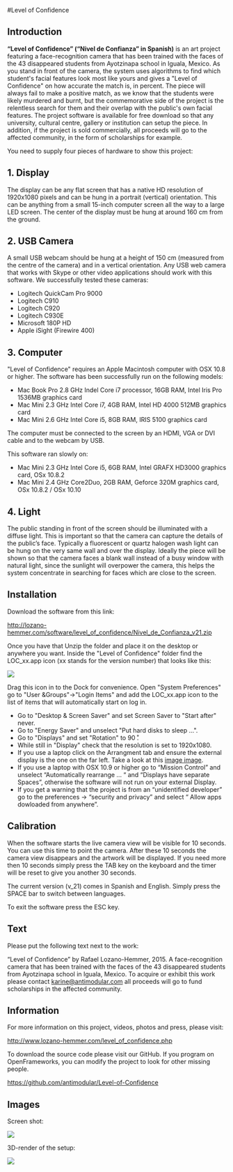 #Level of Confidence

## Introduction
**“Level of Confidence” (“Nivel de Confianza” in Spanish)** is an art project featuring a face-recognition camera that has been trained with the faces of the 43 disappeared students from Ayotzinapa school in Iguala, Mexico. As you stand in front of the camera, the system uses algorithms to find which student's facial features look most like yours and gives a "Level of Confidence" on how accurate the match is, in percent. The piece will always fail to make a positive match, as we know that the students were likely murdered and burnt, but the commemorative side of the project is the relentless search for them and their overlap with the public's own facial features. The project software is available for free download so that any university, cultural centre, gallery or institution can setup the piece. In addition, if the project is sold commercially, all proceeds will go to the affected community, in the form of scholarships for example.

You need to supply four pieces of hardware to show this project:


## 1. Display
The display can be any flat screen that has a native HD resolution of 1920x1080 pixels and can be hung in a portrait (vertical) orientation. This can be anything from a small 15-inch computer screen all the way to a large LED screen. The center of the display must be hung at around 160 cm from the ground.

## 2. USB Camera
A small USB webcam should be hung at a height of 150 cm (measured from the centre of the camera) and in a vertical orientation. Any USB web camera that works with Skype or other video applications should work with this software. We successfully tested these cameras:
- Logitech QuickCam Pro 9000
- Logitech C910
- Logitech C920
- Logitech C930E
- Microsoft 180P HD
- Apple iSight (Firewire 400)

## 3. Computer
"Level of Confidence" requires an Apple Macintosh computer with OSX 10.8 or higher. The software has been successfully run on the following models:
- Mac Book Pro 2.8 GHz Indel Core i7 processor, 16GB RAM, Intel Iris Pro 1536MB graphics card
- Mac Mini 2.3 GHz Intel Core i7, 4GB RAM, Intel HD 4000 512MB graphics card
- Mac Mini 2.6 GHz Intel Core i5, 8GB RAM, IRIS 5100 graphics card

The computer must be connected to the screen by an HDMI, VGA or DVI cable and to the webcam by USB.

This software ran slowly on:
- Mac Mini 2.3 GHz Intel Core i5, 6GB RAM, Intel GRAFX HD3000 graphics card, OSx 10.8.2
- Mac Mini 2.4 GHz Core2Duo, 2GB RAM, Geforce 320M graphics card, OSx 10.8.2 / OSx 10.10

## 4. Light
The public standing in front of the screen should be illuminated with a diffuse light. This is important so that the camera can capture the details of the public’s face. Typically a fluorescent or quartz halogen wash light can be hung on the very same wall and over the display. Ideally the piece will be shown so that the camera faces a blank wall instead of a busy window with natural light, since the sunlight will overpower the camera, this helps the system concentrate in searching for faces which are close to the screen.

## Installation
Download the software from this link: 

<http://lozano-hemmer.com/software/level_of_confidence/Nivel_de_Confianza_v21.zip>

Once you have that Unzip the folder and place it on the desktop or anywhere you want. Inside the "Level of Confidence" folder find the LOC_xx.app icon (xx stands for the version number) that looks like this:

![](https://raw.githubusercontent.com/antimodular/Level-of-Confidence/master/images/icon_small.png)

Drag this icon in to the Dock for convenience. Open "System Preferences"
go to "User &Groups"->"Login Items" and add the LOC_xx.app icon to the list of items that will automatically start on log in.
- Go to "Desktop & Screen Saver" and set Screen Saver to "Start after" never.
- Go to "Energy Saver" and unselect "Put hard disks to sleep ...".
- Go to "Displays" and set "Rotation" to 90 ̊. 
- While still in "Display" check that the resolution is set to 1920x1080.
- If you use a laptop click on the Arrangment tab and ensure the external display is the one on the far left. Take a look at this [image image]().
- If you use a laptop with OSX 10.9 or higher go to “Mission Control” and unselect “Automatically rearrange ... “ and “Displays have separate Spaces”, otherwise the software will not run on your external Display.
- If you get a warning that the project is from an “unidentified developer” go to the preferences -> “security and privacy” and select “ Allow apps dowloaded from anywhere”.


## Calibration
When the software starts the live camera view will be visible for 10 seconds. You can use this time to point the camera. After these 10 seconds the camera view disappears and the artwork will be displayed. If you need more then 10 seconds simply press the TAB key on the keyboard and the timer will be reset to give you another 30 seconds.

The current version (v_21) comes in Spanish and English. Simply press the SPACE bar to switch between languages.

To exit the software press the ESC key.

## Text
Please put the following text next to the work:

“Level of Confidence” by Rafael Lozano-Hemmer, 2015. A face-recognition camera that has been trained with the faces of the 43 disappeared students from Ayotzinapa school in Iguala, Mexico. To acquire or exhibit this work please contact <karine@antimodular.com> all proceeds will go to fund scholarships in the affected community.


## Information
For more information on this project, videos, photos and press, please visit: 

<http://www.lozano-hemmer.com/level_of_confidence.php>

To download the source code please visit our GitHub. If you program on OpenFrameworks, you can modify the project to look for other missing people. 

<https://github.com/antimodular/Level-of-Confidence>

## Images
Screen shot:

![](https://raw.githubusercontent.com/antimodular/Level-of-Confidence/master/images/Screen_Shot.png)

3D-render of the setup:

![](https://raw.githubusercontent.com/antimodular/Level-of-Confidence/master/images/3d_model.png)